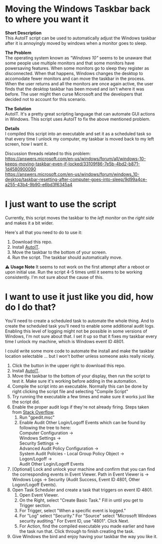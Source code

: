 # Moving the Windows Taskbar back to where you want it

**Short Description**\
This AutoIT script can be used to automatically adjust the Windows taskbar after it is annoyingly moved by windows when a monitor goes to sleep.

**The Problem**\
The operating system known as *"Windows 10"* seems to be unaware that some people use multiple monitors and that some monitors have powersaving features.  When some monitors go to sleep they register as disconnected.  When that happens, Windows changes the desktop to accomodate fewer monitors and can move the taskbar in the process.  When the user returns and all the monitors are once again active, the user finds that the desktop taskbar has been moved and isn't where it was before.  The user might then curse Microsoft and the developers that decided not to account for this scenario.

**The Solution**\
AutoIT.  It's a pretty great scripting language that can automate GUI actions in Windows.  This script uses AutoIT to fix the above mentioned problem.

**Details**\
I compiled this script into an executable and set it as a scheduled task so that every time I unlock my computer, my taskbar is moved back to my left screen, how I want it.  

Discussion threads related to this problem:\
https://answers.microsoft.com/en-us/windows/forum/all/windows-10-keeps-moving-taskbar-even-if-locked/33109f86-7e5b-4bd2-b871-1d4580900090 \
https://answers.microsoft.com/en-us/windows/forum/windows_10-desktop/taskbar-resetting-after-computer-goes-into-sleep/9d99a4ce-a255-43b4-9b90-e6bd3f6345a4

# I just want to use the script

Currently, this script moves the taskbar to the *left monitor* on the *right side* and makes it a bit wider.

Here's all that you need to do to use it:
1. Download this repo.
1. Install [AutoIT](https://www.autoitscript.com/site/autoit/downloads/).
1. Move the taskbar to the bottom of your screen.
1. Run the script.  The taskbar should automatically move.

:warning: **Usage Note** It seems to not work on the first attempt after a reboot or upon initial use.  Run the script 4-5 times until it seems to be working consistently.  I'm not sure about the cause of this.

# I want to use it just like you did, how do I do that?

You'll need to create a scheduled task to automate the whole thing.  And to create the scheduled task you'll need to enable some additional audit logs.  Enabling this level of logging might not be possible in some versions of Windows, I'm not sure about that.  I set it up so that it fixes my taskbar every time I unlock my machine, which is Windows event ID 4801.

I could write some more code to automate the install and make the taskbar location selectable ... but I won't bother unless someone asks really nicely.

1. Click the button in the upper right to download this repo.
1. Install [AutoIT](https://www.autoitscript.com/site/autoit/downloads/).
1. Move the taskbar to the bottom of your display, then run the script to test it.  Make sure it's working before adding in the automation.
1. Compile the script into an executable.  Normally this can be done by right clicking the script file and selecting "Compile Script"
1. Try running the executable a few times and make sure it works just like the script did.
1. Enable the proper audit logs if they're not already firing.  Steps taken from [Stack Overflow](https://stackoverflow.com/a/15904838).
   1. Run "gpedit.msc"
   1. Enable Audit Other Login/Logoff Events which can be found by following the tree to here:\
      Computer Configuration ->\
      Windows Settings ->\
      Security Settings ->\
      Advanced Audit Policy Configuration ->\
      System Audit Policies - Local Group Policy Object ->\
      Logon/Logoff ->\
      Audit Other Login/Logoff Events
1. \[Optional] Lock and unlock your machine and confirm that you can find the corresponding events in Event Viewer.  Path in Event Viewer is -> Windows Logs -> Security (Audit Success, Event ID 4801, Other Logon/Logoff Events).
1. Open Task Scheduler and create a task that triggers on event ID 4801.
   1. Open Event Viewer.
   1. On the Right, select "Create Basic Task."  Fill in until you get to Trigger section.
   1. For Trigger, select "When a specific event is logged."
   1. For "Log" select "Security."  For "Source" select "Microsoft Windows security auditing."  For Event ID, use "4801".  Click Next.
   1. For Action, find the compiled executable you made earlier and have the task run that.  Click through to finish creating the task.
1. Give Windows the bird and enjoy having your taskbar the way you like it.

